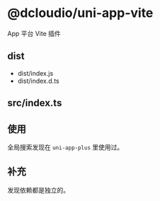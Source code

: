 # @dcloudio/uni-app-vite

App 平台 Vite 插件

## dist

- dist/index.js
- dist/index.d.ts

## src/index.ts

## 使用

全局搜索发现在 `uni-app-plus` 里使用过。

## 补充

发现依赖都是独立的。
